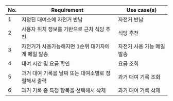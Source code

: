 |No. |Requirement                         |Use case(s)                   |
|--- |---                                 |---                           |
|1|지정된 대여소에 자전거 반납|자전거 반납|
|2|사용자 위치 정보를 기반으로 근처 식당 추천|식당 추천|
|3|자전거가 사용가능해지면 1순위 대기자에게 메일 발송|자전거 사용 가능 메일 발송|
|4|대여 시간 및 요금 확인|요금 조회|
|5|과거 대여 기록을 날짜 또는 대여소별로 정렬해서 출력|과거 대여 기록 조회|
|6|과거 기록 중 특정 항목을 선택해서 삭제|과거 대여 기록 삭제|
